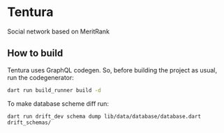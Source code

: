 # Tentura

Social network based on MeritRank

## How to build

Tentura uses GraphQL codegen. So, before building the project as usual,
        run the codegenerator:

```bash
dart run build_runner build -d

```

To make database scheme diff run:

```
dart run drift_dev schema dump lib/data/database/database.dart drift_schemas/
```
